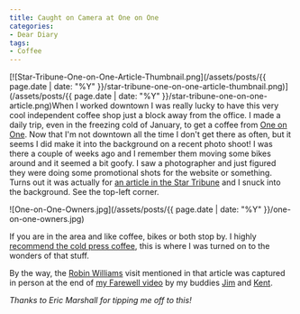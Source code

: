 ```yaml
---
title: Caught on Camera at One on One
categories:
- Dear Diary
tags:
- Coffee
---
```


[![Star-Tribune-One-on-One-Article-Thumbnail.png](/assets/posts/{{ page.date | date: "%Y" }}/star-tribune-one-on-one-article-thumbnail.png)](/assets/posts/{{ page.date | date: "%Y" }}/star-tribune-one-on-one-article.png)When I worked downtown I was really lucky to have this very cool independent coffee shop just a block away from the office. I made a daily trip, even in the freezing cold of January, to get a coffee from [One on One](http://www.oneononebike.com/). Now that I'm not downtown all the time I don't get there as often, but it seems I did make it into the background on a recent photo shoot!
I was there a couple of weeks ago and I remember them moving some bikes around and it seemed a bit goofy. I saw a photographer and just figured they were doing some promotional shots for the website or something. Turns out it was actually for [an article in the Star Tribune](http://www.startribune.com/business/33478314.html) and I snuck into the background. See the top-left corner.

![One-on-One-Owners.jpg](/assets/posts/{{ page.date | date: "%Y" }}/one-on-one-owners.jpg)

If you are in the area and like coffee, bikes or both stop by. I highly [recommend the cold press coffee](/thingelstad/cold-press-coffee), this is where I was turned on to the wonders of that stuff.

By the way, the [Robin Williams](http://www.robinwilliams.com/) visit mentioned in that article was captured in person at the end of [my Farewell video](/thingelstad/farewell-video) by my buddies [Jim](http://www.jimbernard.net/) and [Kent](http://www.thetangens.net/).

_Thanks to Eric Marshall for tipping me off to this!_
  

